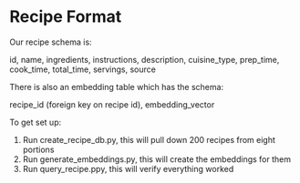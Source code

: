 # Recipe Format
Our recipe schema is:

id, name, ingredients, instructions, description, cuisine\_type, prep\_time, cook\_time, total\_time, servings, source

There is also an embedding table which has the schema:

recipe\_id (foreign key on recipe id), embedding\_vector

To get set up:

1) Run create\_recipe\_db.py, this will pull down 200 recipes from eight portions
2) Run generate\_embeddings.py, this will create the embeddings for them
3) Run query\_recipe.ppy, this will verify everything worked
